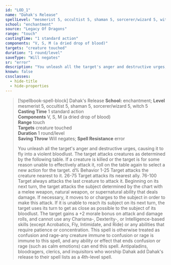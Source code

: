 ```yaml
---
id: "LOD_1"
name: "Dahak's Release"
spellLevel: "mesmerist 5, occultist 5, shaman 5, sorcerer/wizard 5, witch 5"
school: "enchantment"
source: "Legacy Of Dragons"
range: "touch"
castingTime: "1 standard action"
components: "V, S, M (a dried drop of blood)"
targets: "creature touched"
duration: "1 round/level"
saveType: "Will negates"
sr: "error"
description: "You unleash all the target's anger and destructive urges, causing it to fly into a violent bloodlust. The target attacks creatures as determined by the following table. If a creature is killed or the target is for some reason unable to effectively attack it, roll on the table again to select a new action for the target.  d% Behavior  1-25 Target attacks the creature nearest to it.  26-75 Target attacks its nearest ally.  76-100 Target always attacks the last creature to attack it.  Beginning on its next turn, the target attacks the subject determined by the chart with a melee weapon, natural weapon, or supernatural ability that deals damage. If necessary, it moves to or charges to the subject in order to make this attack. If it is unable to reach its subject on its next turn, the target uses its turn to get as close as possible to the subject of its bloodlust. The target gains a +2 morale bonus on attack and damage rolls, and cannot use any Charisma-, Dexterity-, or Intelligence-based skills (except Acrobatics, Fly, Intimidate, and Ride) or any abilities that require patience or concentration. This spell is otherwise treated as confusion and rage-any creature immune to confusion or rage is immune to this spell, and any ability or effect that ends confusion or rage (such as calm emotions) can end this spell.  Antipaladins, bloodragers, clerics, and inquisitors who worship Dahak add Dahak's release to their spell lists as a 4th-level spell."
known: false
cssclasses:
  - hide-title
  - hide-properties
---
```


> [!spellbook-spell-block] Dahak's Release
> **School:** enchantment; **Level** mesmerist 5, occultist 5, shaman 5, sorcerer/wizard 5, witch 5
> **Casting Time** 1 standard action  
> **Components** V, S, M (a dried drop of blood)  
> **Range** touch  
> **Targets** creature touched  
> **Duration** 1 round/level  
> **Saving Throw** Will negates; **Spell Resistance** error
> 
> You unleash all the target's anger and destructive urges, causing it to fly into a violent bloodlust. The target attacks creatures as determined by the following table. If a creature is killed or the target is for some reason unable to effectively attack it, roll on the table again to select a new action for the target.  d% Behavior  1-25 Target attacks the creature nearest to it.  26-75 Target attacks its nearest ally.  76-100 Target always attacks the last creature to attack it.  Beginning on its next turn, the target attacks the subject determined by the chart with a melee weapon, natural weapon, or supernatural ability that deals damage. If necessary, it moves to or charges to the subject in order to make this attack. If it is unable to reach its subject on its next turn, the target uses its turn to get as close as possible to the subject of its bloodlust. The target gains a +2 morale bonus on attack and damage rolls, and cannot use any Charisma-, Dexterity-, or Intelligence-based skills (except Acrobatics, Fly, Intimidate, and Ride) or any abilities that require patience or concentration. This spell is otherwise treated as confusion and rage-any creature immune to confusion or rage is immune to this spell, and any ability or effect that ends confusion or rage (such as calm emotions) can end this spell.  Antipaladins, bloodragers, clerics, and inquisitors who worship Dahak add Dahak's release to their spell lists as a 4th-level spell.